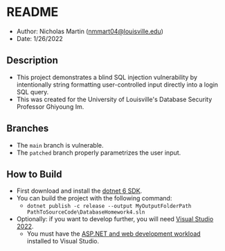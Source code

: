 # README

* Author: Nicholas Martin (nmmart04@louisville.edu)
* Date: 1/26/2022

## Description

* This project demonstrates a blind SQL injection vulnerability by intentionally string formatting user-controlled input directly into a login SQL query.
* This was created for the University of Louisville's Database Security Professor Ghiyoung Im.

## Branches

* The `main` branch is vulnerable.
* The `patched` branch properly parametrizes the user input.

## How to Build

* First download and install the [dotnet 6 SDK](https://dotnet.microsoft.com/en-us/download/dotnet/6.0).
* You can build the project with the following command:
  * `dotnet publish -c release --output MyOutputFolderPath PathToSourceCode\DatabaseHomework4.sln`
* Optionally: if you want to develop further, you will need [Visual Studio 2022](https://visualstudio.microsoft.com/vs/).
  * You must have the [ASP.NET and web development workload](https://visualstudio.microsoft.com/vs/) installed to Visual Studio.
